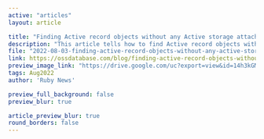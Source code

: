 ```yaml
---
active: "articles"
layout: article

title: "Finding Active record objects without any Active storage attachments in Rails"
description: "This article tells how to find Active record objects without any Active storage attachments."
file: "2022-08-03-finding-active-record-objects-without-any-active-storage-attachments-in-rails.md"
link: https://ossdatabase.com/blog/finding-active-record-objects-without-any-active-storage-attachments-in-rails
preview_image_link: "https://drive.google.com/uc?export=view&id=14h3kGMEOqlymY5QZkfYfDfST1ODsGjEo"
tags: Aug2022
author: 'Ruby News'

preview_full_background: false
preview_blur: true

article_preview_blur: true
round_borders: false
---
```

